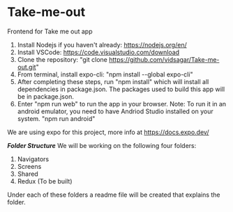 # Take-me-out
Frontend for Take me out app
1. Install Nodejs if you haven't already: https://nodejs.org/en/
2. Install VSCode: https://code.visualstudio.com/download
4. Clone the repository: "git clone https://github.com/vidsagar/Take-me-out.git"
5. From terminal, install expo-cli: "npm install --global expo-cli"
6. After completing these steps, run "npm install" which will install all dependencies in package.json. The packages used to build this app will be in package.json. 
7. Enter "npm run web" to run the app in your browser. 
Note: To run it in an android emulator, you need to have Andriod Studio installed on your system. "npm run android"

We are using expo for this project, more info at https://docs.expo.dev/

***Folder Structure*** 
We will be working on the following four folders:
1. Navigators
2. Screens
3. Shared 
4. Redux (To be built)

Under each of these folders a readme file will be created that explains the folder. 
